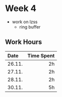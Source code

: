 # Week 4

- work on lzss
    - ring buffer

## Work Hours
| Date   | Time Spent |
| :----- | ---------: |
| 26.11. | 2h         |
| 27.11. | 2h         |
| 28.11. | 2h         |
| 30.11. | 5h         |
